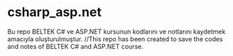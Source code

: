 # csharp_asp.net
Bu repo BELTEK C# ve ASP.NET kursunun kodlarını ve notlarını kaydetmek amacıyla oluşturulmuştur. //This repo has been created to save the codes and notes of BELTEK C# and ASP.NET course. 
